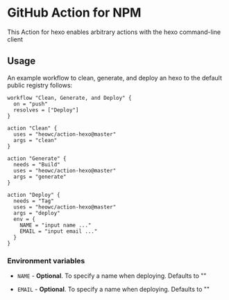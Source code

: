 # GitHub Action for NPM

This Action for hexo     enables arbitrary actions with the hexo command-line client

## Usage

An example workflow to clean, generate, and deploy an hexo to the default public registry follows:

```hcl
workflow "Clean, Generate, and Deploy" {
  on = "push"
  resolves = ["Deploy"]
}

action "Clean" {
  uses = "heowc/action-hexo@master"
  args = "clean"
}

action "Generate" {
  needs = "Build"
  uses = "heowc/action-hexo@master"
  args = "generate"
}

action "Deploy" {
  needs = "Tag"
  uses = "heowc/action-hexo@master"
  args = "deploy"
  env = {
    NAME = "input name ..."
    EMAIL = "input email ..."
  }
}
```

### Environment variables

* `NAME` - **Optional**. To specify a name when deploying. Defaults to ""

* `EMAIL` - **Optional**. To specify a name when deploying. Defaults to ""